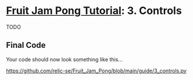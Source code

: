 # [Fruit Jam Pong Tutorial](.#sections): 3. Controls

TODO

## Final Code

Your code should now look something like this...

https://github.com/relic-se/Fruit_Jam_Pong/blob/main/guide/3_controls.py
